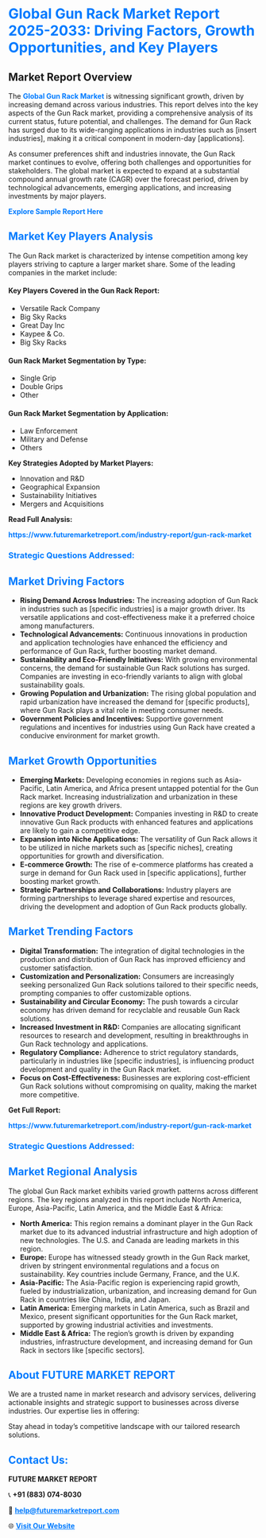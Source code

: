 <h1 style="color: #007BFF;">Global Gun Rack Market Report 2025-2033: Driving Factors, Growth Opportunities, and Key Players</h1>

<section id="overview">
<h2>Market Report Overview</h2>
<p>The <a href="https://www.futuremarketreport.com/industry-report/gun-rack-market" style="color: #007BFF; text-decoration: none;"><strong>Global Gun Rack Market</strong></a> is witnessing significant growth, driven by increasing demand across various industries. This report delves into the key aspects of the Gun Rack market, providing a comprehensive analysis of its current status, future potential, and challenges. The demand for Gun Rack has surged due to its wide-ranging applications in industries such as [insert industries], making it a critical component in modern-day [applications].</p>
<p>As consumer preferences shift and industries innovate, the Gun Rack market continues to evolve, offering both challenges and opportunities for stakeholders. The global market is expected to expand at a substantial compound annual growth rate (CAGR) over the forecast period, driven by technological advancements, emerging applications, and increasing investments by major players.</p>
</section>

<section id="overview">
<p><a href="https://www.futuremarketreport.com/request-sample/reportId=62155" style="color: #007BFF; text-decoration: none;"><strong>Explore Sample Report Here</strong></a></p>
</section>

<section id="key-players">
<h2 style="color: #007BFF;">Market Key Players Analysis</h2>
<p>The Gun Rack market is characterized by intense competition among key players striving to capture a larger market share. Some of the leading companies in the market include:</p>
<h4>Key Players Covered in the Gun Rack Report:</h4>
<ul><li>Versatile Rack Company</li><li>Big Sky Racks</li><li>Great Day Inc</li><li>Kaypee &amp; Co.</li><li>Big Sky Racks</li></ul>
<h4>Gun Rack Market Segmentation by Type:</h4>
<ul><li>Single Grip</li><li>Double Grips</li><li>Other</li></ul>

<h4>Gun Rack Market Segmentation by Application:</h4>
<ul><li>Law Enforcement</li><li>Military and Defense</li><li>Others</li></ul>
<p><strong>Key Strategies Adopted by Market Players:</strong></p>
<ul>
<li>Innovation and R&D</li>
<li>Geographical Expansion</li>
<li>Sustainability Initiatives</li>
<li>Mergers and Acquisitions</li>
</ul>
</section>

<section>
<p><strong>Read Full Analysis: </strong></p><a href="https://www.futuremarketreport.com/industry-report/gun-rack-market" style="color: #007BFF; text-decoration: none;"><strong>https://www.futuremarketreport.com/industry-report/gun-rack-market</strong></a>
<h3 style="color: #007BFF;">Strategic Questions Addressed:</h3>
</section>

<section id="driving-factors">
<h2 style="color: #007BFF;">Market Driving Factors</h2>
<ul>
<li><strong>Rising Demand Across Industries:</strong> The increasing adoption of Gun Rack in industries such as [specific industries] is a major growth driver. Its versatile applications and cost-effectiveness make it a preferred choice among manufacturers.</li>
<li><strong>Technological Advancements:</strong> Continuous innovations in production and application technologies have enhanced the efficiency and performance of Gun Rack, further boosting market demand.</li>
<li><strong>Sustainability and Eco-Friendly Initiatives:</strong> With growing environmental concerns, the demand for sustainable Gun Rack solutions has surged. Companies are investing in eco-friendly variants to align with global sustainability goals.</li>
<li><strong>Growing Population and Urbanization:</strong> The rising global population and rapid urbanization have increased the demand for [specific products], where Gun Rack plays a vital role in meeting consumer needs.</li>
<li><strong>Government Policies and Incentives:</strong> Supportive government regulations and incentives for industries using Gun Rack have created a conducive environment for market growth.</li>
</ul>
</section>

<section id="growth-opportunities">
<h2 style="color: #007BFF;">Market Growth Opportunities</h2>
<ul>
<li><strong>Emerging Markets:</strong> Developing economies in regions such as Asia-Pacific, Latin America, and Africa present untapped potential for the Gun Rack market. Increasing industrialization and urbanization in these regions are key growth drivers.</li>
<li><strong>Innovative Product Development:</strong> Companies investing in R&D to create innovative Gun Rack products with enhanced features and applications are likely to gain a competitive edge.</li>
<li><strong>Expansion into Niche Applications:</strong> The versatility of Gun Rack allows it to be utilized in niche markets such as [specific niches], creating opportunities for growth and diversification.</li>
<li><strong>E-commerce Growth:</strong> The rise of e-commerce platforms has created a surge in demand for Gun Rack used in [specific applications], further boosting market growth.</li>
<li><strong>Strategic Partnerships and Collaborations:</strong> Industry players are forming partnerships to leverage shared expertise and resources, driving the development and adoption of Gun Rack products globally.</li>
</ul>
</section>

<section id="trending-factors">
<h2 style="color: #007BFF;">Market Trending Factors</h2>
<ul>
<li><strong>Digital Transformation:</strong> The integration of digital technologies in the production and distribution of Gun Rack has improved efficiency and customer satisfaction.</li>
<li><strong>Customization and Personalization:</strong> Consumers are increasingly seeking personalized Gun Rack solutions tailored to their specific needs, prompting companies to offer customizable options.</li>
<li><strong>Sustainability and Circular Economy:</strong> The push towards a circular economy has driven demand for recyclable and reusable Gun Rack solutions.</li>
<li><strong>Increased Investment in R&D:</strong> Companies are allocating significant resources to research and development, resulting in breakthroughs in Gun Rack technology and applications.</li>
<li><strong>Regulatory Compliance:</strong> Adherence to strict regulatory standards, particularly in industries like [specific industries], is influencing product development and quality in the Gun Rack market.</li>
<li><strong>Focus on Cost-Effectiveness:</strong> Businesses are exploring cost-efficient Gun Rack solutions without compromising on quality, making the market more competitive.</li>
</ul>
</section>

<section>
<p><strong>Get Full Report: </strong></p><a href="https://www.futuremarketreport.com/industry-report/gun-rack-market" style="color: #007BFF; text-decoration: none;"><strong>https://www.futuremarketreport.com/industry-report/gun-rack-market</strong></a>
<h3 style="color: #007BFF;">Strategic Questions Addressed:</h3>
</section>


<section id="regional-analysis">
<h2 style="color: #007BFF;">Market Regional Analysis</h2>
<p>The global Gun Rack market exhibits varied growth patterns across different regions. The key regions analyzed in this report include North America, Europe, Asia-Pacific, Latin America, and the Middle East & Africa:</p>
<ul>
<li><strong>North America:</strong> This region remains a dominant player in the Gun Rack market due to its advanced industrial infrastructure and high adoption of new technologies. The U.S. and Canada are leading markets in this region.</li>
<li><strong>Europe:</strong> Europe has witnessed steady growth in the Gun Rack market, driven by stringent environmental regulations and a focus on sustainability. Key countries include Germany, France, and the U.K.</li>
<li><strong>Asia-Pacific:</strong> The Asia-Pacific region is experiencing rapid growth, fueled by industrialization, urbanization, and increasing demand for Gun Rack in countries like China, India, and Japan.</li>
<li><strong>Latin America:</strong> Emerging markets in Latin America, such as Brazil and Mexico, present significant opportunities for the Gun Rack market, supported by growing industrial activities and investments.</li>
<li><strong>Middle East & Africa:</strong> The region’s growth is driven by expanding industries, infrastructure development, and increasing demand for Gun Rack in sectors like [specific sectors].</li>
</ul>
</section>

<footer>
<h2 style="color: #007BFF;">About FUTURE MARKET REPORT</h2>
<p>We are a trusted name in market research and advisory services, delivering actionable insights and strategic support to businesses across diverse industries. Our expertise lies in offering:</p>

<p>Stay ahead in today’s competitive landscape with our tailored research solutions.</p>

<h2 style="color: #007BFF;">Contact Us:</h2>
<p><strong>FUTURE MARKET REPORT</strong></p>
<p>📞 <strong>+91 (883) 074-8030</strong></p>
<p>📧 <strong><a href="mailto:help@futuremarketreport.com" style="color: #007BFF;">help@futuremarketreport.com</a></strong></p>
<p>🌐 <strong><a href="https://www.futuremarketreport.com/" style="color: #007BFF;">Visit Our Website</a></strong></p>
</footer>